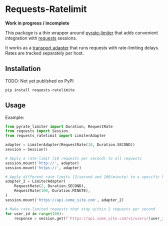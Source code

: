 # Requests-Ratelimit
**Work in progress / incomplete**

This package is a thin wrapper around [pyrate-limiter](https://github.com/vutran1710/PyrateLimiter)
that adds convenient integration with [requests](https://github.com/psf/requests) sessions.

It works as a
[transport adapter](https://docs.python-requests.org/en/master/user/advanced/#transport-adapters)
that runs requests with rate-limiting delays. Rates are tracked separately per host.


## Installation
TODO: Not yet published on PyPI

```
pip install requests-ratelimite
```

## Usage
Example:
```python
from pyrate_limiter import Duration, RequestRate
from requests import Session
from requests_ratelimit import LimiterAdapter

adapter = LimiterAdapter(RequestRate(10, Duration.SECOND))
session = Session()

# Apply a rate-limit (10 requests per second) to all requests
session.mount('http://', adapter)
session.mount('https://', adapter)

# Apply different rate limits (2/second and 100/minute) to a specific host
adapter_2 = LimiterAdapter(
    RequestRate(2, Duration.SECOND),
    RequestRate(100, Duration.MINUTE),
)
session.mount('https://api.some_site.com', adapter_2)

# Make rate-limited requests that stay within 2 requests per second
for user_id in range(100):
    response = session.get(f'https://api.some_site.com/v1/users/{user_id}')
```
